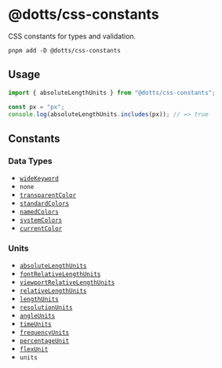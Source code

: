 # @dotts/css-constants

CSS constants for types and validation.

```shell
pnpm add -D @dotts/css-constants
```

## Usage
```ts
import { absoluteLengthUnits } from "@dotts/css-constants";

const px = "px";
console.log(absoluteLengthUnits.includes(px)); // => true
```

## Constants

### Data Types
- [`wideKeyword`](https://developer.mozilla.org/en-US/docs/Web/CSS/CSS_Types#css-wide_keywords)
- `none`
- [`transparentColor`](https://developer.mozilla.org/en-US/docs/Web/CSS/named-color#transparent)
- [`standardColors`](https://developer.mozilla.org/en-US/docs/Web/CSS/named-color)
- [`namedColors`](https://developer.mozilla.org/en-US/docs/Web/CSS/named-color)
- [`systemColors`](https://developer.mozilla.org/en-US/docs/Web/CSS/system-color)
- [`currentColor`](https://developer.mozilla.org/en-US/docs/Web/CSS/color_value#currentcolor_keyword)

### Units
- [`absoluteLengthUnits`](https://developer.mozilla.org/en-US/docs/Web/CSS/length#absolute_length_units)
- [`fontRelativeLengthUnits`](https://developer.mozilla.org/en-US/docs/Web/CSS/length#relative_length_units)
- [`viewportRelativeLengthUnits`](https://developer.mozilla.org/en-US/docs/Web/CSS/length#relative_length_units)
- [`relativeLengthUnits`](https://developer.mozilla.org/en-US/docs/Web/CSS/length#relative_length_units)
- [`lengthUnits`](https://developer.mozilla.org/en-US/docs/Web/CSS/length)
- [`resolutionUnits`](https://developer.mozilla.org/en-US/docs/Web/CSS/resolution)
- [`angleUnits`](https://developer.mozilla.org/en-US/docs/Web/CSS/angle)
- [`timeUnits`](https://developer.mozilla.org/en-US/docs/Web/CSS/time)
- [`frequencyUnits`](https://developer.mozilla.org/en-US/docs/Web/CSS/frequency)
- [`percentageUnit`](https://developer.mozilla.org/en-US/docs/Web/CSS/percentage)
- [`flexUnit`](https://developer.mozilla.org/en-US/docs/Web/CSS/flex_value)
- `units`